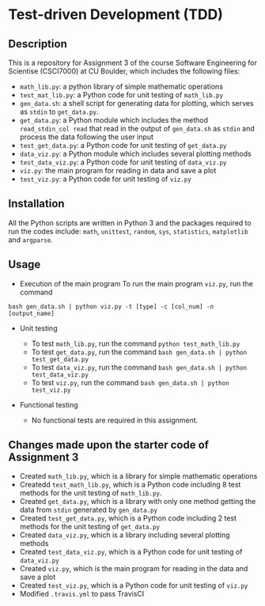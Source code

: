 # Test-driven Development (TDD)

## Description
This is a repository for Assignment 3 of the course Software Engineering for Scientise (CSCI7000) at CU Boulder, which includes the following files:
- `math_lib.py`: a python library of simple mathematic operations 
- `test_mat_lib.py`: a Python code for unit testing of `math_lib.py`
- `gen_data.sh`: a shell script for generating data for plotting, which serves as `stdin` to `get_data.py`.
- `get_data.py`: a Python module which includes the method `read_stdin_col read` that read in the output of `gen_data.sh` as `stdin` and process the data following the user input
- `test_get_data.py`: a Python code for unit testing of `get_data.py`
- `data_viz.py`: a Python module which includes several plotting methods
- `test_data_viz.py`: a Python code for unit testing of `data_viz.py` 
- `viz.py`: the main program for reading in data and save a plot
- `test_viz.py`: a Python code for unit testing of `viz.py`


## Installation
All the Python scripts are written in Python 3 and the packages required to run the codes include: `math`, `unittest`, `random`, `sys`, `statistics`, `matplotlib` and `argparse`.

## Usage
- Execution of the main program
To run the main program `viz.py`, run the command
```
bash gen_data.sh | python viz.py -t [type] -c [col_num] -n [output_name]
```

- Unit testing 
  - To test `math_lib.py`, run the command `python test_math_lib.py`
  - To test `get_data.py`, run the command `bash gen_data.sh | python test_get_data.py`
  - To test `data_viz.py`, run the command `bash gen_data.sh | python test_data_viz.py`
  - To test `viz.py`, run the command `bash gen_data.sh | python test_viz.py`

- Functional testing
  - No functional tests are required in this assignment. 


## Changes made upon the starter code of Assignment 3
- Created `math_lib.py`, which is a library for simple mathematic operations
- Createdd `test_math_lib.py`, which is a Python code including 8 test methods for the unit testing of `math_lib.py`.
- Created `get_data.py`, which is a library with only one method getting the data from `stdin` generated by `gen_data.py`
- Created `test_get_data.py`, which is a Python code including 2 test methods for the unit testing of `get_data.py`
- Created `data_viz.py`, which is a library including several plotting methods
- Created `test_data_viz.py`, which is a Python code for unit testing of `data_viz.py`
- Created `viz.py`, which is the main program for reading in the data and save a plot
- Created `test_viz.py`, which is a Python code for unit testing of `viz.py`
- Modified `.travis.yml` to pass TravisCI
